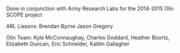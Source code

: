 Done in conjunction with Army Research Labs for the 2014-2015 Olin SCOPE project

ARL Liasons:
    Brendan Byrne
    Jason Gregory

Olin Team:
    Kyle McConnaughay,
    Charles Goddard,
    Heather Boortz,
    Elizabeth Duncan,
    Eric Schneider,
    Kaitlin Gallagher
